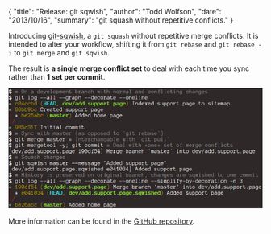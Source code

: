{
  "title": "Release: git sqwish",
  "author": "Todd Wolfson",
  "date": "2013/10/16",
  "summary": "git squash without repetitive conflicts."
}

Introducing [git-sqwish][], a `git squash` without repetitive merge conflicts. It is intended to alter your workflow, shifting it from `git rebase` and `git rebase -i` to `git merge` and `git sqwish`.

The result is **a single merge conflict set** to deal with each time you sync rather than **1 set per commit**.

![Screenshot of git-sqwish workflow](/public/images/articles/git-sqwish.png)

More information can be found in the [GitHub repository][git-sqwish].

[git-sqwish]: https://github.com/twolfson/git-sqwish